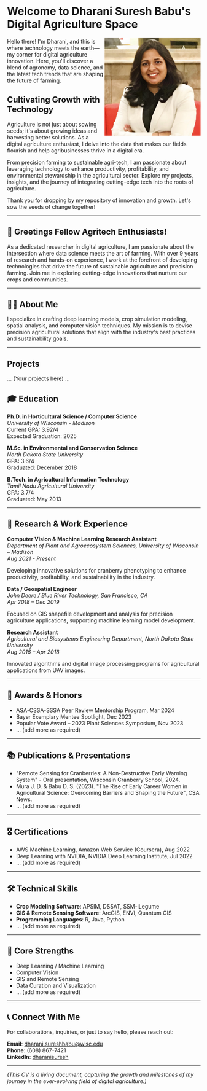 # Welcome to Dharani Suresh Babu's Digital Agriculture Space

<img src="images/Dharani_Headshot_photo - Copy.jpg" alt="Dharani's Headshot" width="250" align="right" />

Hello there! I'm Dharani, and this is where technology meets the earth—my corner for digital agriculture innovation. Here, you'll discover a blend of agronomy, data science, and the latest tech trends that are shaping the future of farming.


## Cultivating Growth with Technology

Agriculture is not just about sowing seeds; it's about growing ideas and harvesting better solutions. As a digital agriculture enthusiast, I delve into the data that makes our fields flourish and help agribusinesses thrive in a digital era. 

From precision farming to sustainable agri-tech, I am passionate about leveraging technology to enhance productivity, profitability, and environmental stewardship in the agricultural sector. Explore my projects, insights, and the journey of integrating cutting-edge tech into the roots of agriculture.

Thank you for dropping by my repository of innovation and growth. Let's sow the seeds of change together!

---

## 🌿 Greetings Fellow Agritech Enthusiasts!

As a dedicated researcher in digital agriculture, I am passionate about the intersection where data science meets the art of farming. With over 9 years of research and hands-on experience, I work at the forefront of developing technologies that drive the future of sustainable agriculture and precision farming. Join me in exploring cutting-edge innovations that nurture our crops and communities.

---

## 👩‍🔬 About Me

I specialize in crafting deep learning models, crop simulation modeling, spatial analysis, and computer vision techniques. My mission is to devise precision agricultural solutions that align with the industry's best practices and sustainability goals.

---
## Projects

... (Your projects here) ...

## 🎓 Education

**Ph.D. in Horticultural Science / Computer Science**  
_University of Wisconsin - Madison_  
Current GPA: 3.92/4  
Expected Graduation: 2025

**M.Sc. in Environmental and Conservation Science**  
_North Dakota State University_  
GPA: 3.6/4  
Graduated: December 2018

**B.Tech. in Agricultural Information Technology**  
_Tamil Nadu Agricultural University_  
GPA: 3.7/4  
Graduated: May 2013

---

## 💼 Research & Work Experience

**Computer Vision & Machine Learning Research Assistant**  
_Department of Plant and Agroecosystem Sciences, University of Wisconsin – Madison_  
_Aug 2021 - Present_

Developing innovative solutions for cranberry phenotyping to enhance productivity, profitability, and sustainability in the industry.

**Data / Geospatial Engineer**  
_John Deere / Blue River Technology, San Francisco, CA_  
_Apr 2018 – Dec 2019_

Focused on GIS shapefile development and analysis for precision agriculture applications, supporting machine learning model development.

**Research Assistant**  
_Agricultural and Biosystems Engineering Department, North Dakota State University_  
_Aug 2016 – Apr 2018_

Innovated algorithms and digital image processing programs for agricultural applications from UAV images.

---

## 🏅 Awards & Honors

- ASA-CSSA-SSSA Peer Review Mentorship Program, Mar 2024
- Bayer Exemplary Mentee Spotlight, Dec 2023
- Popular Vote Award – 2023 Plant Sciences Symposium, Nov 2023
- ... (add more as required)

---

## 📚 Publications & Presentations

- "Remote Sensing for Cranberries: A Non-Destructive Early Warning System" - Oral presentation, Wisconsin Cranberry School, 2024.
- Mura J. D. & Babu D. S. (2023). "The Rise of Early Career Women in Agricultural Science: Overcoming Barriers and Shaping the Future", CSA News.
- ... (add more as required)

---

## 🎖 Certifications

- AWS Machine Learning, Amazon Web Service (Coursera), Aug 2022
- Deep Learning with NVIDIA, NVIDIA Deep Learning Institute, Jul 2022
- ... (add more as required)

---

## 🛠 Technical Skills

- **Crop Modeling Software**: APSIM, DSSAT, SSM-iLegume
- **GIS & Remote Sensing Software**: ArcGIS, ENVI, Quantum GIS
- **Programming Languages**: R, Java, Python
- ... (add more as required)

---

## 🌱 Core Strengths

- Deep Learning / Machine Learning
- Computer Vision
- GIS and Remote Sensing
- Data Curation and Visualization
- ... (add more as required)

---

## 📞 Connect With Me

For collaborations, inquiries, or just to say hello, please reach out:

**Email**: dharani.sureshbabu@wisc.edu  
**Phone**: (608) 867-7421  
**LinkedIn**: [dharanisuresh](https://www.linkedin.com/in/dharanisuresh)  

---

*(This CV is a living document, capturing the growth and milestones of my journey in the ever-evolving field of digital agriculture.)*

